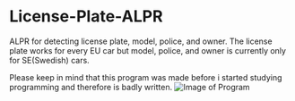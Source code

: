 # License-Plate-ALPR
ALPR for detecting license plate, model, police, and owner. The license plate works for every EU car but model, police, and owner is currently only for SE(Swedish) cars.

Please keep in mind that this program was made before i started studying programming and therefore is badly written.
![Image of Program](https://o11.dev/Test1.0.PNG)
